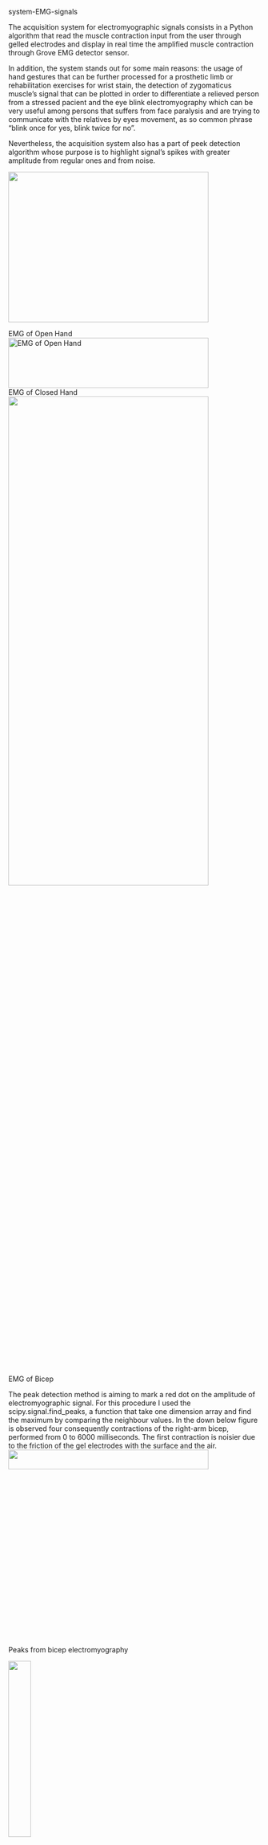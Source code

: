system-EMG-signals

The acquisition system for electromyographic signals consists in a Python algorithm that read the muscle contraction input from the user through gelled electrodes and display in real time the amplified muscle contraction through Grove EMG detector sensor. 

In addition, the system stands out for some main reasons: the usage of hand gestures that can be further processed for a prosthetic limb or rehabilitation exercises for wrist stain, the detection of zygomaticus muscle’s signal that can be plotted in order to differentiate a relieved person from a stressed pacient and the eye blink electromyography which can be very useful among persons that suffers from face paralysis and are trying to communicate with the relatives by eyes movement, as so common phrase “blink once for yes, blink twice for no”. 

Nevertheless, the acquisition system also has a part of peek detection algorithm whose purpose is to highlight signal’s spikes with greater amplitude from regular ones and from noise.

<img src="https://github.com/user-attachments/assets/ad457247-c338-4ce5-a8e3-7d0388a98ede" width="400" height="300">

EMG of Open Hand<br>
<img src="https://github.com/user-attachments/assets/8f7260e0-1990-4aab-ac0f-043a5f94e508" width="400" height="100" alt = "EMG of Open Hand" title = "EMG of Open Hand">
</br>
EMG of Closed Hand<br>
<img src="https://github.com/user-attachments/assets/b3dfe7b2-7da2-48ef-8727-7c1fcf5f5458" width="400" height="50%"><br>
EMG of Bicep</br>

The peak detection method is aiming to mark a red dot on the amplitude of electromyographic signal. For this procedure I used the scipy.signal.find_peaks, a function that take one dimension array and find the maximum by comparing the neighbour values. In the down below figure is observed four consequently contractions of the right-arm bicep, performed from 0 to 6000 milliseconds. The first contraction is noisier due to the friction of the gel electrodes with the surface and the air.<br>
<img src="https://github.com/user-attachments/assets/bf92f8ce-0b7c-4f15-b8a8-c555c6744998" width="400" height="10%"></br>
Peaks from bicep electromyography

<img src="https://github.com/user-attachments/assets/824b5148-2c5a-4ddb-b879-1059b4efcbb4" width="30%" height="30%"><br>
EMG Hand Gestures
